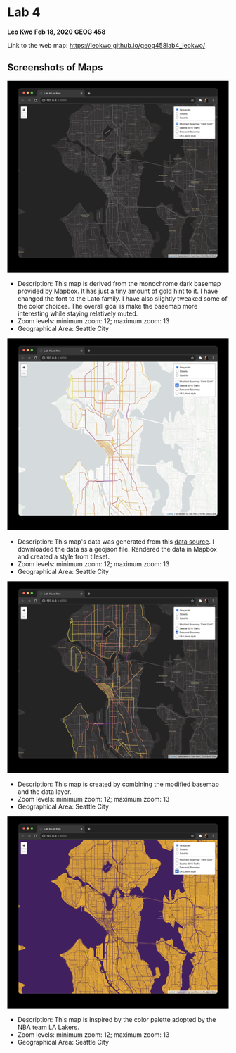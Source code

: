 
# Lab 4
**Leo Kwo**
**Feb 18, 2020**
**GEOG 458**

Link to the web map: https://leokwo.github.io/geog458lab4_leokwo/
## Screenshots of Maps

![basemap](img/base.jpg)
- Description: This map is derived from the monochrome dark basemap provided by Mapbox. It has just a tiny amount of gold hint to it. I have changed the font to the Lato family. I have also slightly tweaked some of the color choices. The overall goal is make the basemap more interesting while staying relatively muted.
- Zoom levels: minimum zoom: 12; maximum zoom: 13
- Geographical Area: Seattle City

![traffic map](img/traffic.jpg)
- Description: This map's data was generated from this [data source](https://data-seattlecitygis.opendata.arcgis.com/datasets/2010-traffic-flow-counts). I downloaded the data as a geojson file. Rendered the data in Mapbox and created a style from tileset.
- Zoom levels: minimum zoom: 12; maximum zoom: 13
- Geographical Area: Seattle City

![traffic and basemap](img/trafficAndBase.jpg)
- Description: This map is created by combining the modified basemap and the data layer.
- Zoom levels: minimum zoom: 12; maximum zoom: 13
- Geographical Area: Seattle City

![lakers map](img/lakers.jpg)
- Description: This map is inspired by the color palette adopted by the NBA team LA Lakers.
- Zoom levels: minimum zoom: 12; maximum zoom: 13
- Geographical Area: Seattle City
